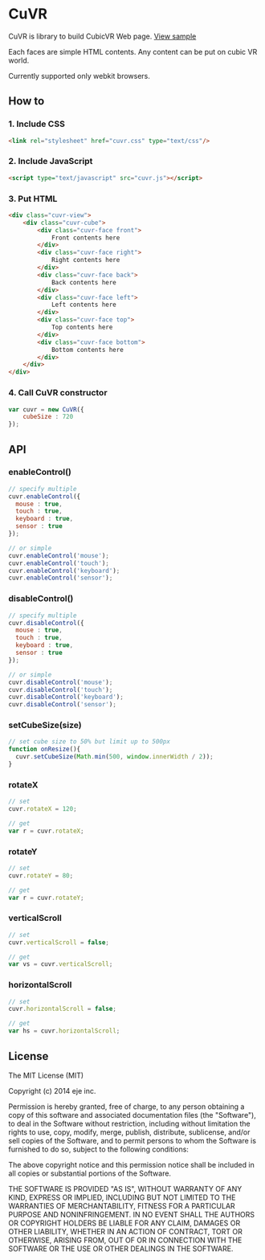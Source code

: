 CuVR
=====

CuVR is library to build CubicVR Web page. [View sample](http://ejeinc.github.io/CuVR/)

Each faces are simple HTML contents. Any content can be put on cubic VR world.

Currently supported only webkit browsers.

## How to

### 1. Include CSS

```html
<link rel="stylesheet" href="cuvr.css" type="text/css"/>
```

### 2. Include JavaScript

```html
<script type="text/javascript" src="cuvr.js"></script>
```

### 3. Put HTML

```html
<div class="cuvr-view">
	<div class="cuvr-cube">
		<div class="cuvr-face front">
			Front contents here
		</div>
		<div class="cuvr-face right">
			Right contents here
		</div>
		<div class="cuvr-face back">
			Back contents here
		</div>
		<div class="cuvr-face left">
			Left contents here
		</div>
		<div class="cuvr-face top">
			Top contents here
		</div>
		<div class="cuvr-face bottom">
			Bottom contents here
		</div>
	</div>
</div>
```

### 4. Call CuVR constructor

```JavaScript		
var cuvr = new CuVR({
	cubeSize : 720
});
```

## API

### enableControl()

```JavaScript
// specify multiple
cuvr.enableControl({
  mouse : true,
  touch : true,
  keyboard : true,
  sensor : true
});

// or simple
cuvr.enableControl('mouse');
cuvr.enableControl('touch');
cuvr.enableControl('keyboard');
cuvr.enableControl('sensor');
```

### disableControl()

```JavaScript
// specify multiple
cuvr.disableControl({
  mouse : true,
  touch : true,
  keyboard : true,
  sensor : true
});

// or simple
cuvr.disableControl('mouse');
cuvr.disableControl('touch');
cuvr.disableControl('keyboard');
cuvr.disableControl('sensor');
```

### setCubeSize(size)

```JavaScript
// set cube size to 50% but limit up to 500px
function onResize(){
  cuvr.setCubeSize(Math.min(500, window.innerWidth / 2));
}
```

### rotateX

```JavaScript
// set
cuvr.rotateX = 120;

// get
var r = cuvr.rotateX;
```

### rotateY

```JavaScript
// set
cuvr.rotateY = 80;

// get
var r = cuvr.rotateY;
```

### verticalScroll

```JavaScript
// set
cuvr.verticalScroll = false;

// get
var vs = cuvr.verticalScroll;
```

### horizontalScroll

```JavaScript
// set
cuvr.horizontalScroll = false;

// get
var hs = cuvr.horizontalScroll;
```

## License

The MIT License (MIT)

Copyright (c) 2014 eje inc.

Permission is hereby granted, free of charge, to any person obtaining a copy
of this software and associated documentation files (the "Software"), to deal
in the Software without restriction, including without limitation the rights
to use, copy, modify, merge, publish, distribute, sublicense, and/or sell
copies of the Software, and to permit persons to whom the Software is
furnished to do so, subject to the following conditions:

The above copyright notice and this permission notice shall be included in
all copies or substantial portions of the Software.

THE SOFTWARE IS PROVIDED "AS IS", WITHOUT WARRANTY OF ANY KIND, EXPRESS OR
IMPLIED, INCLUDING BUT NOT LIMITED TO THE WARRANTIES OF MERCHANTABILITY,
FITNESS FOR A PARTICULAR PURPOSE AND NONINFRINGEMENT. IN NO EVENT SHALL THE
AUTHORS OR COPYRIGHT HOLDERS BE LIABLE FOR ANY CLAIM, DAMAGES OR OTHER
LIABILITY, WHETHER IN AN ACTION OF CONTRACT, TORT OR OTHERWISE, ARISING FROM,
OUT OF OR IN CONNECTION WITH THE SOFTWARE OR THE USE OR OTHER DEALINGS IN
THE SOFTWARE.